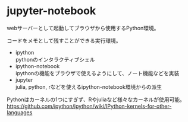 jupyter-notebook
==================

webサーバーとして起動してブラウザから使用するPython環境。

コードをメモとして残すことができる実行環境。


- ipython  
pythonのインタラクティブシェル
- ipython-notebook  
ipythonの機能をブラウザで使えるようにして、ノート機能などを実装
- jupyter  
julia, python, rなどを使えるipython-notebook環境からの派生


Pythonはカーネルの1つにすぎず、Rやjuliaなど様々なカーネルが使用可能。  
<https://github.com/ipython/ipython/wiki/IPython-kernels-for-other-languages>


